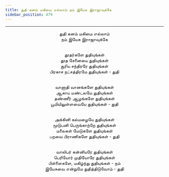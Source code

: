 ```yaml
---
title: துதி கனம் மகிமை எல்லாம் நம் இயேசு இராஜாவுக்கே
sidebar_position: 479
---
```


---
<center>
துதி கனம் மகிமை எல்லாம்<br/>
நம் இயேசு இராஜாவுக்கே<br/><br/>

தூதர்களே துதியுங்கள்<br/>
தூத சேனையை துதியுங்கள்<br/>
சூரிய சந்திரரே துதியுங்கள்<br/>
பிரகாச நட்சத்திரமே துதியுங்கள்                 - துதி<br/><br/>

வானாதி வானங்களே துதியுங்கள்<br/>
ஆகாய மண்டலமே துதியுங்கள்<br/>
தண்ணீர் ஆழங்களே துதியுங்கள்<br/>
பூமியிலுள்ளவையே துதியுங்கள்                - துதி<br/><br/>

அக்கினி கல்மழையே துதியுங்கள்<br/>
மூடுபனி பெருங்காற்றே துதியுங்கள்<br/>
மலைகள் மேடுகளே துதியுங்கள்<br/>
பறவை பிராணிகளே துதியுங்கள்                 - துதி<br/><br/>

வாலிபர் கன்னியரே துதியுங்கள்<br/>
பெரியோர் முதியோரே துதியுங்கள்<br/>
பிள்ளைகளே, மகிழ்ந்து துதியுங்கள் - நம்<br/>
இயேசுவை என்றுமே துதித்திடுவோம்            - துதி
</center>